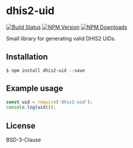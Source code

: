 # dhis2-uid

[![Build Status](https://travis-ci.org/dhis2/dhis2-uid.svg?branch=master)](https://travis-ci.org/dhis2/dhis2-uid)
[![NPM Version](https://img.shields.io/npm/v/dhis2-uid.svg?style=flat)](https://www.npmjs.com/package/dhis2-uid)
[![NPM Downloads](https://img.shields.io/npm/dm/dhis2-uid.svg?style=flat)](https://www.npmjs.com/package/dhis2-uid)

Small library for generating valid DHIS2 UIDs.

## Installation

    $ npm install dhis2-uid --save

## Example usage

```js
const uid = require('dhis2-uid');
console.log(uid());
```

## License

BSD-3-Clause